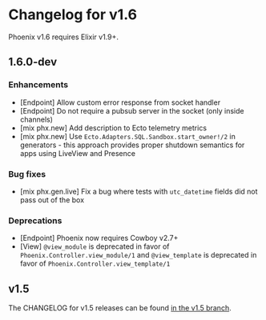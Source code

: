 # Changelog for v1.6

Phoenix v1.6 requires Elixir v1.9+.

## 1.6.0-dev

### Enhancements

  * [Endpoint] Allow custom error response from socket handler
  * [Endpoint] Do not require a pubsub server in the socket (only inside channels)
  * [mix phx.new] Add description to Ecto telemetry metrics
  * [mix phx.new] Use `Ecto.Adapters.SQL.Sandbox.start_owner!/2` in generators - this approach provides proper shutdown semantics for apps using LiveView and Presence

### Bug fixes

  * [mix phx.gen.live] Fix a bug where tests with `utc_datetime` fields did not pass out of the box

### Deprecations

  * [Endpoint] Phoenix now requires Cowboy v2.7+
  * [View] `@view_module` is deprecated in favor of `Phoenix.Controller.view_module/1` and `@view_template` is deprecated in favor of `Phoenix.Controller.view_template/1`

## v1.5

The CHANGELOG for v1.5 releases can be found [in the v1.5 branch](https://github.com/phoenixframework/phoenix/blob/v1.5/CHANGELOG.md).
